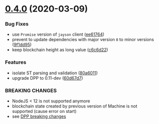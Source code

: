 # [0.4.0](https://github.com/dashevo/js-machine/compare/v0.3.0...v0.4.0) (2020-03-09)

### Bug Fixes

* use `Promise` version of `jayson` client ([ee61764](https://github.com/dashevo/js-machine/commit/ee6176417c8de106efd6e50d79ac42cecca4b693))
* prevent to update dependencies with major version `0` to minor versions ([9f1dd95](https://github.com/dashevo/js-machine/commit/9f1dd95fe2294de2d0a3157807eec9598d0f0db7))
* keep blockchain height as long value ([c6c6d22](https://github.com/dashevo/js-machine/commit/c6c6d2290901838b44ab64388ba7e1b5e9a3409e))

### Features

* isolate ST parsing and validation ([80a6011](https://github.com/dashevo/js-machine/commit/80a601104a3d6cb08126dd810f9995bfc3286acd))
* upgrade DPP to 0.11-dev ([60d67d7](https://github.com/dashevo/js-machine/commit/60d67d7bf113c2d0305a12b6f86fec3f695e8834))

### BREAKING CHANGES

* NodeJS < 12 is not supported anymore
* blockchain state created by previous version of Machine is not supported (cause error on start)
* see [DPP breaking changes](https://github.com/dashevo/js-dpp/blob/v0.11-dev/CHANGELOG.md#0110-2020-03-09)
